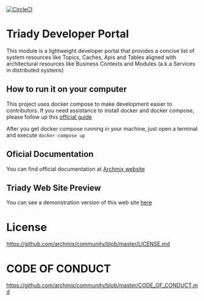 [![CircleCI](https://circleci.com/gh/triady-oss/governance.svg?style=svg)](https://circleci.com/gh/triady-oss/governance)

# Triady Developer Portal

This module is a lightweight developer portal that provides a concise list of system resources like Topics, Caches, Apis and Tables aligned with architectural resources like Business Contexts and Modules (a.k.a Services in distributed systems)

## How to run it on your computer
This project uses docker compose to make development easier to contributors. 
If you need assistance to install docker and docker compose, please follow up this [official guide](https://docs.docker.com/compose/install/)

After you get docker compose running in your machine, just open a terminal and execute
`docker-compose up`

## Oficial Documentation
You can find official documentation at [Archmix website](https://archmix.org)

## Triady Web Site Preview
You can see a demonstration version of this web site [here](https://governance.archmix.org)

# License
https://github.com/archmix/community/blob/master/LICENSE.md

# CODE OF CONDUCT
https://github.com/archmix/community/blob/master/CODE_OF_CONDUCT.md
